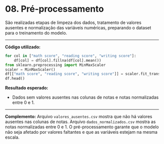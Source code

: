 # 08. Pré-processamento

São realizadas etapas de limpeza dos dados, tratamento de valores ausentes e normalização das variáveis numéricas, preparando o dataset para o treinamento do modelo.

---

**Código utilizado:**
```python
for col in ["math score", "reading score", "writing score"]:
    df[col] = df[col].fillna(df[col].mean())
from sklearn.preprocessing import MinMaxScaler
scaler = MinMaxScaler()
df[["math score", "reading score", "writing score"]] = scaler.fit_transform(df[["math score", "reading score", "writing score"]])
df.head()
```

**Resultado esperado:**
- Dados sem valores ausentes nas colunas de notas e notas normalizadas entre 0 e 1.

---

**Complemento:**
Arquivo `valores_ausentes.csv` mostra que não há valores ausentes nas colunas de notas. Arquivo `dados_normalizados.csv` mostra as notas normalizadas entre 0 e 1. O pré-processamento garante que o modelo não seja afetado por valores faltantes e que as variáveis estejam na mesma escala.